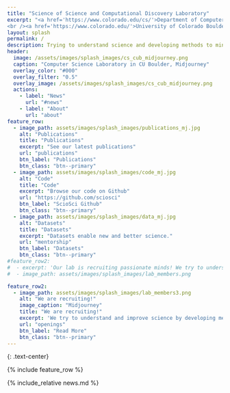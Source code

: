 ```yaml
---
title: "Science of Science and Computational Discovery Laboratory"
excerpt: "<a href='https://www.colorado.edu/cs/'>Department of Computer Science</a>
<br /><a href='https://www.colorado.edu/'>University of Colorado Boulder</a>"
layout: splash
permalink: /
description: Trying to understand science and developing methods to mine scientific knowledge from vast, unstructured dataset of full-text publications, citations, and images
header:
  image: /assets/images/splash_images/cs_cub_midjourney.png
  caption: "Computer Science Laboratory in CU Boulder, Midjourney"
  overlay_color: "#000"
  overlay_filter: "0.5"
  overlay_image: /assets/images/splash_images/cs_cub_midjourney.png
  actions:    
    - label: "News"
      url: "#news"
    - label: "About"
      url: "about"
feature_row:
  - image_path: assets/images/splash_images/publications_mj.jpg
    alt: "Publications"
    title: "Publications"
    excerpt: "See our latest publications"
    url: "publications"
    btn_label: "Publications"
    btn_class: "btn--primary"
  - image_path: assets/images/splash_images/code_mj.jpg
    alt: "Code"
    title: "Code"
    excerpt: "Browse our code on Github"
    url: "https://github.com/sciosci"
    btn_label: "ScioSci Github"
    btn_class: "btn--primary"
  - image_path: assets/images/splash_images/data_mj.jpg
    alt: "Datasets"
    title: "Datasets"
    excerpt: "Datasets enable new and better science."
    url: "mentorship"
    btn_label: "Datasets"
    btn_class: "btn--primary"
#feature_row2: 
#  - excerpt: 'Our lab is recruiting passionate minds! We try to understand and improve science by developing methods to mine knowledge from massive datasets, using cutting-edge techniques like deep learning, natural language processing, and more. Our Ph.D. program is fully-funded with deadline on December 15, 2023 [Read more](openings)'
#  - image_path: assets/images/splash_images/lab_members.png

feature_row2:
  - image_path: assets/images/splash_images/lab_members3.png
    alt: "We are recruiting!"
    image_caption: "Midjourney"
    title: "We are recruiting!"
    excerpt: 'We try to understand and improve science by developing methods to mine knowledge from massive datasets, using cutting-edge techniques like deep learning, natural language processing, and more. **Our Ph.D. program is fully-funded with deadline on December 15, 2023**'
    url: "openings"
    btn_label: "Read More"
    btn_class: "btn--primary"
---
```


{: .text-center}

<style>

  .btn--primary.disabled {
    opacity: 0.5;
    pointer-events: none;
    cursor: not-allowed;
  }
</style>

{% include feature_row %}

{% include_relative news.md %}

